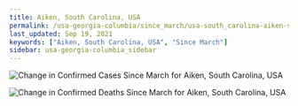 ```yaml
---
title: Aiken, South Carolina, USA
permalink: /usa-georgia-columbia/since_march/usa-south_carolina-aiken-since_march.html
last_updated: Sep 19, 2021
keywords: ["Aiken, South Carolina, USA", "Since March"]
sidebar: usa-georgia-columbia_sidebar
---
```


![Change in Confirmed Cases Since March for Aiken, South Carolina, USA](/covid_tracker/images/graphs/usa-south_carolina-aiken-delta_confirmed-since_march_graph.png)

![Change in Confirmed Deaths Since March for Aiken, South Carolina, USA](/covid_tracker/images/graphs/usa-south_carolina-aiken-delta_deaths-since_march_graph.png)
